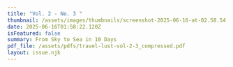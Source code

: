 ```yaml
---
title: "Vol. 2 - No. 3 "
thumbnail: /assets/images/thumbnails/screenshot-2025-06-16-at-02.58.54.png
date: 2025-06-16T01:58:22.120Z
isFeatured: false
summary: From Sky to Sea in 10 Days
pdf_file: /assets/pdfs/travel-lust-vol-2-3_compressed.pdf
layout: issue.njk
---
```

